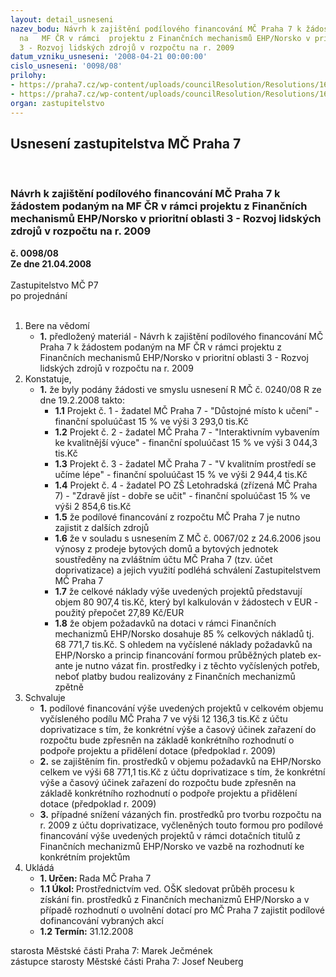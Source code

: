 ```yaml
---
layout: detail_usneseni
nazev_bodu: Návrh k zajištění podílového financování MČ Praha 7 k žádostem podaným
  na   MF ČR v rámci  projektu z Finančních mechanismů EHP/Norsko v prioritní oblasti
  3 - Rozvoj lidských zdrojů v rozpočtu na r. 2009
datum_vzniku_usneseni: '2008-04-21 00:00:00'
cislo_usneseni: '0098/08'
prilohy:
- https://praha7.cz/wp-content/uploads/councilResolution/Resolutions/16315/2-08-us024008r.doc
- https://praha7.cz/wp-content/uploads/councilResolution/Resolutions/16315/2-08-us041408r.doc
organ: zastupitelstvo
---
```

<div id="ucUsn_pList" class="usn">
	<span><h2>Usnesení zastupitelstva MČ Praha 7 </h2>
<br></span><div class="standBody">
<span><h3>Návrh k zajištění podílového financování MČ Praha 7 k žádostem podaným na   MF ČR v rámci  projektu z Finančních mechanismů EHP/Norsko v prioritní oblasti 3 - Rozvoj lidských zdrojů v rozpočtu na r. 2009</h3></span><div class="center">
		<strong>č. 0098/08</strong><br>
	</div>
<div class="center">
		<strong>Ze dne 21.04.2008</strong><br><br>
	</div>Zastupitelstvo MČ P7<br> po projednání<br><br><ol>
<li>Bere na vědomí<ul><li>
<strong>1.</strong> předložený materiál - Návrh k zajištění podílového financování MČ Praha 7 k žádostem podaným na   MF ČR v rámci  projektu z Finančních mechanismů EHP/Norsko v prioritní oblasti 3 - Rozvoj lidských zdrojů v rozpočtu na r. 2009</li></ul>
</li>
<li>Konstatuje,<ul><li>
<strong>1.</strong> že byly podány žádosti ve smyslu usnesení R MČ č. 0240/08 R ze dne 19.2.2008 takto:<ul>
<li>
<strong>1.1</strong> Projekt č. 1 - žadatel MČ Praha 7 - "Důstojné místo k učení" - finanční spoluúčast 15 % ve výši 3 293,0 tis.Kč</li>
<li>
<strong>1.2</strong> Projekt č. 2 - žadatel MČ Praha 7 - "Interaktivním vybavením ke kvalitnější výuce" - finanční spoluúčast 15 % ve výši 3 044,3 tis.Kč</li>
<li>
<strong>1.3</strong> Projekt č. 3 - žadatel MČ Praha 7 - "V kvalitním prostředí se učíme lépe" - finanční spoluúčast 15 % ve výši  2 944,4 tis.Kč</li>
<li>
<strong>1.4</strong> Projekt č. 4 - žadatel PO ZŠ Letohradská (zřízená MČ Praha 7) - "Zdravě jíst - dobře se učit" - finanční spoluúčast 15 % ve výši 2 854,6 tis.Kč</li>
<li>
<strong>1.5</strong> že podílové financování z rozpočtu MČ Praha 7 je nutno zajistit z dalších zdrojů</li>
<li>
<strong>1.6</strong> že v souladu s usnesením Z MČ č. 0067/02 z 24.6.2006 jsou výnosy z prodeje bytových domů a bytových jednotek soustředěny na zvláštním účtu MČ Praha 7 (tzv. účet doprivatizace) a jejich využití podléhá schválení Zastupitelstvem MČ  Praha 7</li>
<li>
<strong>1.7</strong> že celkové náklady výše uvedených projektů představují objem 80 907,4 tis.Kč, který byl kalkulován v žádostech v EUR -  použitý přepočet 27,89 Kč/EUR</li>
<li>
<strong>1.8</strong> že objem požadavků na dotaci v rámci Finančních mechanizmů EHP/Norsko dosahuje 85 % celkových nákladů tj. 68 771,7 tis.Kč. S ohledem na vyčíslené náklady požadavků na EHP/Norsko a princip financování formou průběžných plateb ex-ante je  nutno vázat fin. prostředky i z těchto vyčíslených potřeb, neboť platby budou realizovány z Finančních mechanizmů zpětně</li>
</ul>
</li></ul>
</li>
<li>Schvaluje<ul>
<li>
<strong>1.</strong> podílové financování výše uvedených projektů v celkovém objemu vyčísleného podílu MČ Praha 7 ve výši 12 136,3 tis.Kč z  účtu doprivatizace s tím, že konkrétní výše a časový účinek  zařazení do rozpočtu bude zpřesněn na základě konkrétního rozhodnutí o podpoře projektu a přidělení dotace (předpoklad r. 2009)</li>
<li>
<strong>2.</strong> se zajištěním fin. prostředků v objemu požadavků na EHP/Norsko celkem ve výši 68 771,1  tis.Kč z účtu doprivatizace s tím, že konkrétní výše a časový účinek  zařazení do rozpočtu bude zpřesněn na základě konkrétního rozhodnutí o podpoře projektu a přidělení dotace (předpoklad r. 2009) </li>
<li>
<strong>3.</strong> případné snížení vázaných fin. prostředků pro tvorbu rozpočtu na r. 2009 z účtu doprivatizace, vyčleněných touto formou pro podílové financování výše uvedených projektů v rámci dotačních titulů z Finančních mechanizmů EHP/Norsko ve vazbě na rozhodnutí ke konkrétním projektům</li>
</ul>
</li>
<li>Ukládá<ul>
<li>
<strong>1. Určen: </strong>Rada MČ Praha 7</li>
<li>
<strong>1.1 Úkol: </strong>Prostřednictvím ved. OŠK  sledovat průběh procesu k získání fin. prostředků z Finančních mechanizmů EHP/Norsko a v případě rozhodnutí o uvolnění dotací pro MČ Praha 7 zajistit podílové dofinancování vybraných akcí </li>
<li>
<strong>1.2 Termín: </strong>31.12.2008</li>
</ul>
</li>
</ol>starosta Městské části Praha 7: Marek Ječmének<br>zástupce starosty Městské části Praha 7: Josef Neuberg
</div>
</div>